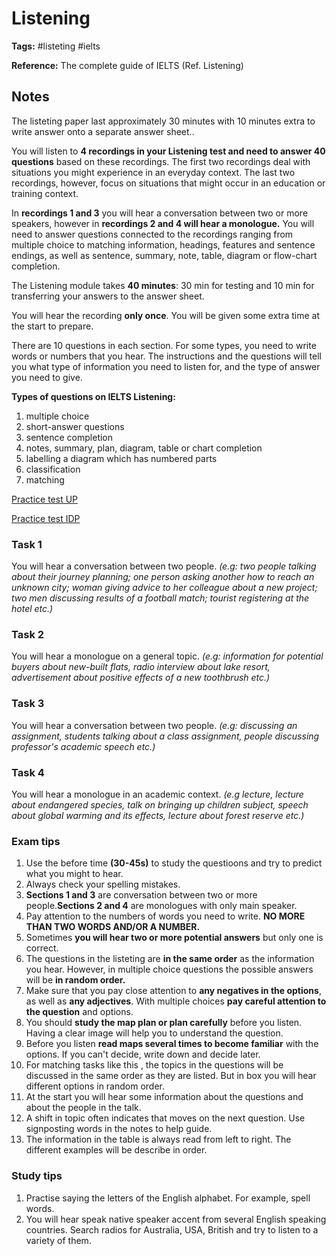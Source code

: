 # Listening

**Tags:** #listeting #ielts

**Reference:** The complete guide of IELTS (Ref. Listening)

## Notes

The listeting paper last approximately 30 minutes with 10 minutes extra to write answer onto a separate answer sheet..

You will listen to **4 recordings in your Listening test and need to answer 40 questions** based on these recordings. The first two recordings deal with situations you might experience in an everyday context. The last two recordings, however, focus on situations that might occur in an education or training context.

In **recordings 1 and 3** you will hear a conversation between two or more speakers, however in **recordings 2 and 4 will hear a monologue.** You will need to answer questions connected to the recordings ranging from multiple choice to matching information, headings, features and sentence endings, as well as sentence, summary, note, table, diagram or flow-chart completion.

The Listening module takes **40 minutes**: 30 min for testing and 10 min for transferring your answers to the answer sheet.

You will hear the recording **only once**. You will be given some extra time at the start to prepare.

There are 10 questions in each section. For some types, you need to write words or numbers that you hear. The instructions and the questions will tell you what type of information you need to listen for, and the type of answer you need to give.

**Types of questions on IELTS Listening:**

1. multiple choice
2. short-answer questions
3. sentence completion
4. notes, summary, plan, diagram, table or chart completion
5. labelling a diagram which has numbered parts
6. classification
7. matching

[Practice test UP](https://ielts-up.com/listening/ielts-listening-practice.html)

[Practice test IDP](https://ielts.idp.com/argentina/prepare/article-free-listening-practice-questions)

### Task 1
You will hear a conversation between two people. _(e.g: two people talking about their journey planning; one person asking another how to reach an unknown city; woman giving advice to her colleague about a new project; two men discussing results of a football match; tourist registering at the hotel etc.)_

### Task 2
You will hear a monologue on a general topic. _(e.g: information for potential buyers about new-built flats, radio interview about lake resort, advertisement about positive effects of a new toothbrush etc.)_

### Task 3
You will hear a conversation between two people. _(e.g: discussing an assignment, students talking about a class assignment, people discussing professor's academic speech etc.)_
  
### Task 4
You will hear a monologue in an academic context. _(e.g lecture, lecture about endangered species, talk on bringing up children subject, speech about global warming and its effects, lecture about forest reserve etc.)_


### Exam tips

1. Use the before time **(30-45s)** to study the questioons and try to predict what you might to hear.
2. Always check your spelling mistakes.
3. **Sections 1 and 3** are conversation between two or more people.**Sections 2 and 4** are monologues with only main speaker.
4. Pay attention to the numbers of words you need to write. **NO MORE THAN TWO WORDS AND/OR A NUMBER.**
5. Sometimes **you will hear two or more potential answers** but only one is correct.
6. The questions in the listeting are **in the same order** as the information you hear. However, in multiple choice questions the possible answers will be **in random order.**
7. Make sure that you pay close attention to **any negatives in the options**, as well as **any adjectives**. With multiple choices **pay careful attention to the question** and options.
8. You should **study the map plan or plan carefully** before you listen. Having a clear image will help you to understand the question.
9. Before you listen **read maps several times to become familiar** with the options. If you can't decide, write down and decide later.
10. For matching tasks like this , the topics in the questions will be discussed in the same order as they are listed. But in box you will hear different options in random order.
11. At the start you will hear some information about the questions and about the people in the talk.
12. A shift in topic often indicates that moves on the next question. Use signposting words in the notes to help guide.
13. The information in the table is always read from left to right. The different examples will be describe in order.


### Study tips

1. Practise saying the letters of the English alphabet. For example, spell words.
2. You will hear speak native speaker accent from several English speaking countries. Search radios for Australia, USA, British and try to listen to a variety of them.